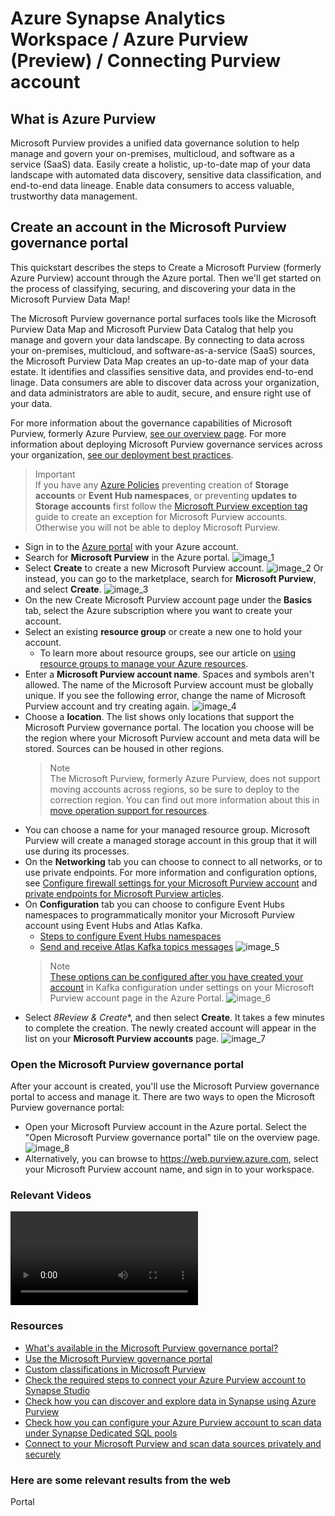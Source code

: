 # Azure Synapse Analytics Workspace / Azure Purview (Preview) / Connecting Purview account

## What is Azure Purview

Microsoft Purview provides a unified data governance solution to help manage and govern your on-premises, multicloud, and software as a service (SaaS) data. Easily create a holistic, up-to-date map of your data landscape with automated data discovery, sensitive data classification, and end-to-end data lineage. Enable data consumers to access valuable, trustworthy data management.


## Create an account in the Microsoft Purview governance portal

This quickstart describes the steps to Create a Microsoft Purview (formerly Azure Purview) account through the Azure portal. Then we'll get started on the process of classifying, securing, and discovering your data in the Microsoft Purview Data Map!

The Microsoft Purview governance portal surfaces tools like the Microsoft Purview Data Map and Microsoft Purview Data Catalog that help you manage and govern your data landscape. By connecting to data across your on-premises, multicloud, and software-as-a-service (SaaS) sources, the Microsoft Purview Data Map creates an up-to-date map of your data estate. It identifies and classifies sensitive data, and provides end-to-end linage. Data consumers are able to discover data across your organization, and data administrators are able to audit, secure, and ensure right use of your data.

For more information about the governance capabilities of Microsoft Purview, formerly Azure Purview, [see our overview page](https://learn.microsoft.com/azure/purview/overview). For more information about deploying Microsoft Purview governance services across your organization, [see our deployment best practices](https://learn.microsoft.com/azure/purview/deployment-best-practices).


> Important\
> If you have any [Azure Policies](https://learn.microsoft.com/azure/governance/policy/overview) preventing creation of **Storage accounts** or **Event Hub namespaces**, or preventing **updates to Storage accounts** first follow the [Microsoft Purview exception tag](https://learn.microsoft.com/azure/purview/create-microsoft-purview-portal-faq) guide to create an exception for Microsoft Purview accounts. Otherwise you will not be able to deploy Microsoft Purview.


- Sign in to the [Azure portal](https://ms.portal.azure.com/#home) with your Azure account.
- Search for **Microsoft Purview** in the Azure portal.
![image_1](https://learn.microsoft.com/en-us/azure/purview/media/create-catalog-portal/purview-accounts-page.png)
- Select **Create** to create a new Microsoft Purview account.
![image_2](https://learn.microsoft.com/en-us/azure/purview/media/create-catalog-portal/select-create.png)
Or instead, you can go to the marketplace, search for **Microsoft Purview**, and select **Create**.
![image_3](https://learn.microsoft.com/en-us/azure/purview/media/create-catalog-portal/search-marketplace.png)
- On the new Create Microsoft Purview account page under the **Basics** tab, select the Azure subscription where you want to create your account.
- Select an existing **resource group** or create a new one to hold your account.
  - To learn more about resource groups, see our article on [using resource groups to manage your Azure resources](https://learn.microsoft.com/azure/azure-resource-manager/management/manage-resource-groups-portal#what-is-a-resource-group).
- Enter a **Microsoft Purview account name**. Spaces and symbols aren't allowed. The name of the Microsoft Purview account must be globally unique. If you see the following error, change the name of Microsoft Purview account and try creating again.
![image_4](https://learn.microsoft.com/en-us/azure/purview/media/create-catalog-portal/name-error.png)
- Choose a **location**. The list shows only locations that support the Microsoft Purview governance portal. The location you choose will be the region where your Microsoft Purview account and meta data will be stored. Sources can be housed in other regions.
    >Note\
    > The Microsoft Purview, formerly Azure Purview, does not support moving accounts across regions, so be sure to deploy to the correction region. You can find out more information about this in [move operation support for resources](https://learn.microsoft.com/azure/azure-resource-manager/management/move-support-resources).
- You can choose a name for your managed resource group. Microsoft Purview will create a managed storage account in this group that it will use during its processes.
- On the **Networking** tab you can choose to connect to all networks, or to use private endpoints. For more information and configuration options, see [Configure firewall settings for your Microsoft Purview account](https://learn.microsoft.com/azure/purview/catalog-firewall) and [private endpoints for Microsoft Purview articles](https://learn.microsoft.com/azure/purview/catalog-private-link).
- On **Configuration** tab you can choose to configure Event Hubs namespaces to programmatically monitor your Microsoft Purview account using Event Hubs and Atlas Kafka.
   - [Steps to configure Event Hubs namespaces](https://learn.microsoft.com/azure/purview/configure-event-hubs-for-kafka)
   - [Send and receive Atlas Kafka topics messages](https://learn.microsoft.com/azure/purview/manage-kafka-dotnet)
![image_5](https://learn.microsoft.com/en-us/azure/purview/media/create-catalog-portal/configure-kafka-event-hubs.png)
    > Note\
    >[These options can be configured after you have created your account](https://learn.microsoft.com/azure/purview/configure-event-hubs-for-kafka) in Kafka configuration under settings on your Microsoft Purview account page in the Azure Portal.
    ![image_6](https://learn.microsoft.com/en-us/azure/purview/media/create-catalog-portal/select-kafka-configuration.png)
- Select *8Review & Create**, and then select **Create**. It takes a few minutes to complete the creation. The newly created account will appear in the list on your **Microsoft Purview accounts** page.
![image_7](https://learn.microsoft.com/en-us/azure/purview/media/create-catalog-portal/create-resource.png)

### Open the Microsoft Purview governance portal

After your account is created, you'll use the Microsoft Purview governance portal to access and manage it. There are two ways to open the Microsoft Purview governance portal:
- Open your Microsoft Purview account in the Azure portal. Select the "Open Microsoft Purview governance portal" tile on the overview page.
![image_8](https://learn.microsoft.com/en-us/azure/purview/media/create-catalog-portal/open-purview-studio.png)
- Alternatively, you can browse to https://web.purview.azure.com, select your Microsoft Purview account name, and sign in to your workspace.

### **Relevant Videos**

<video>
   <src>https://www.youtube.com/watch?v=Kteh9cXkHIE</src>
   <title>How to get started with Azure Purview | Azure Tips and Tricks</title>
</video>


### Resources

- [What's available in the Microsoft Purview governance portal?
](https://learn.microsoft.com/azure/purview/overview?WT.mc_id=docs-azuredevtipsvideo-azureappsdev)
- [Use the Microsoft Purview governance portal
](https://learn.microsoft.com/azure/purview/use-microsoft-purview-governance-portal?WT.mc_id=docs-azuredevtipsvideo-azureappsdev)
- [Custom classifications in Microsoft Purview
](https://learn.microsoft.com/azure/purview/create-a-custom-classification-and-classification-rule?WT.mc_id=docs-azuredevtipsvideo-azureappsdev)
- [Check the required steps to connect your Azure Purview account to Synapse Studio](https://docs.microsoft.com/azure/synapse-analytics/catalog-and-governance/quickstart-connect-azure-purview)
- [Check how you can discover and explore data in Synapse using Azure Purview](https://docs.microsoft.com/azure/synapse-analytics/catalog-and-governance/how-to-discover-connect-analyze-azure-purview)
- [Check how you can configure your Azure Purview account to scan data under Synapse Dedicated SQL pools](https://docs.microsoft.com/azure/purview/register-scan-azure-synapse-analytics)
- [Connect to your Microsoft Purview and scan data sources privately and securely
](https://learn.microsoft.com/azure/purview/catalog-private-link-end-to-end)


### Here are some relevant results from the web
<azureKB>
    <client>Portal</client>
</azureKB>